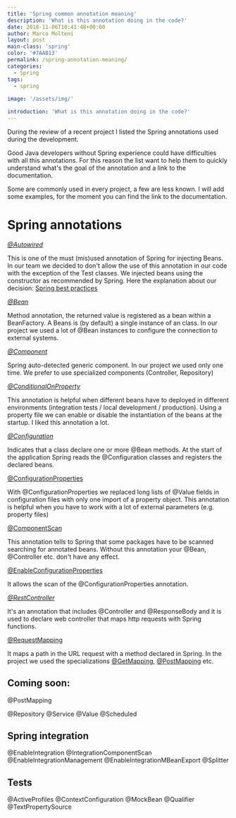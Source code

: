 ```yaml
---
title: 'Spring common annotation meaning'
description: 'What is this annotation doing in the code?'
date: 2018-11-06T10:41:48+00:00
author: Marco Molteni
layout: post
main-class: 'spring'
color: '#7AAB13'
permalink: /spring-annotation-meaning/
categories:
  - Spring
tags:
  - spring
 
image: '/assets/img/'

introduction: 'What is this annotation doing in the code?'
---
```


During the review of a recent project I listed the Spring annotations used during the development.

Good Java developers without Spring experience could have difficulties with all this annotations.
For this reason the list want to help them to quickly understand what's the goal of the annotation and a link to the documentation.

Some are commonly used in every project, a few are less known. I will add some examples, for the moment you can find the link to the documentation.

# Spring annotations

[*@Autowired*](https://docs.spring.io/spring-framework/docs/current/javadoc-api/org/springframework/beans/factory/annotation/Autowired.html)

This is one of the must (mis)used annotation of Spring for injecting Beans.
In our team we decided to don't allow the use of this annotation in our code with the exception of the Test classes.
We injected beans using the constructor as recommended by Spring.
Here the explanation about our decision: [Spring best practices](http://javaee.ch/spring-boot-best-practices/) 

[*@Bean*](https://docs.spring.io/spring/docs/current/spring-framework-reference/core.html#beans-java-basic-concepts)

Method annotation, the returned value is registered as a bean within a BeanFactory. A Beans is (by default) a single instance of an class.
In our project we used a lot of @Bean instances to configure the connection to external systems.

[*@Component*](https://docs.spring.io/spring-framework/docs/current/javadoc-api/org/springframework/stereotype/Component.html)

Spring auto-detected generic component. In our project we used only one time. We prefer to use specialized components (Controller, Repository) 

[*@ConditionalOnProperty*](https://docs.spring.io/spring-boot/docs/current/api/org/springframework/boot/autoconfigure/condition/ConditionalOnProperty.html)

This annotation is helpful when different beans have to deployed in different environments (integration tests / local development / production). Using a property file we can enable or disable the instantiation of the beans at the startup. I liked this annotation a lot.

[*@Configuration*](https://docs.spring.io/spring/docs/current/spring-framework-reference/core.html#beans-java-basic-concepts)

Indicates that a class declare one or more @Bean methods.
At the start of the application Spring reads the @Configuration classes and registers the declared beans.

[@ConfigurationProperties](https://docs.spring.io/spring-boot/docs/current/reference/html/boot-features-external-config.html#boot-features-external-config-vs-value)

With @ConfigurationProperties we replaced long lists of @Value fields in configuration files with only one import of a property object.
This annotation is helpful when you have to work with a lot of external parameters (e.g. property files)

[@ComponentScan](https://docs.spring.io/spring-framework/docs/current/javadoc-api/org/springframework/context/annotation/ComponentScan.html)

This annotation tells to Spring that some packages have to be scanned searching for annotated beans. Without this annotation your @Bean, @Controller etc. don't have any effect.

[@EnableConfigurationProperties](https://docs.spring.io/spring-boot/docs/current/api/org/springframework/boot/context/properties/EnableConfigurationProperties.html)

It allows the scan of the @ConfigurationProperties annotation.

[*@RestController*](https://docs.spring.io/spring/docs/current/spring-framework-reference/web.html#mvc-controller)

It's an annotation that includes @Controller and @ResponseBody and it is used to declare web controller that maps http requests with Spring functions.

[@RequestMapping](https://docs.spring.io/spring/docs/current/javadoc-api/org/springframework/web/bind/annotation/RequestMapping.html)

It maps a path in the URL request with a method declared in Spring.
In the project we used the specializations [@GetMapping](https://docs.spring.io/spring/docs/current/javadoc-api/org/springframework/web/bind/annotation/GetMapping.html), [@PostMapping](https://docs.spring.io/spring/docs/current/javadoc-api/org/springframework/web/bind/annotation/PostMapping.html) etc.

## Coming soon:
@PostMapping

@Repository
@Service
@Value
@Scheduled
## Spring integration

@EnableIntegration
@IntegrationComponentScan
@EnableIntegrationManagement
@EnableIntegrationMBeanExport
@Splitter

## Tests
@ActiveProfiles
@ContextConfiguration
@MockBean
@Qualifier
@TextPropertySource